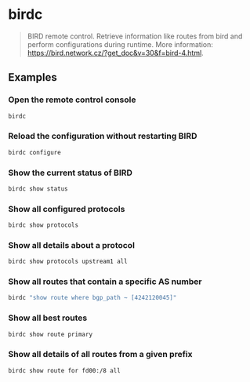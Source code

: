 # birdc

> BIRD remote control. Retrieve information like routes from bird and perform configurations during runtime. More information: <https://bird.network.cz/?get_doc&v=30&f=bird-4.html>.

## Examples

### Open the remote control console

```bash
birdc
```

### Reload the configuration without restarting BIRD

```bash
birdc configure
```

### Show the current status of BIRD

```bash
birdc show status
```

### Show all configured protocols

```bash
birdc show protocols
```

### Show all details about a protocol

```bash
birdc show protocols upstream1 all
```

### Show all routes that contain a specific AS number

```bash
birdc "show route where bgp_path ~ [4242120045]"
```

### Show all best routes

```bash
birdc show route primary
```

### Show all details of all routes from a given prefix

```bash
birdc show route for fd00:/8 all
```
